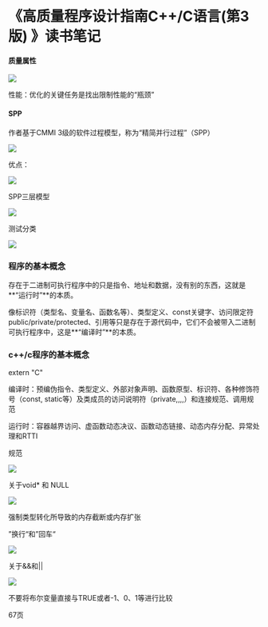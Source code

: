 # 《高质量程序设计指南C++/C语言(第3版) 》读书笔记

#### 质量属性

![](C:\Users\Administrator\Desktop\ReadingNotes\Screenshot\QQ截图20200710135001.png)

性能：优化的关键任务是找出限制性能的“瓶颈”

#### SPP

作者基于CMMI 3级的软件过程模型，称为“精简并行过程”（SPP）

![](C:\Users\Administrator\Desktop\ReadingNotes\Screenshot\QQ截图20200710144541.png)

优点：

![](C:\Users\Administrator\Desktop\ReadingNotes\Screenshot\QQ截图20200710144958.png)

SPP三层模型

![](C:\Users\Administrator\Desktop\ReadingNotes\Screenshot\QQ截图20200710145034.png)

测试分类

![](C:\Users\Administrator\Desktop\ReadingNotes\Screenshot\QQ截图20200710150613.png)

### 程序的基本概念

存在于二进制可执行程序中的只是指令、地址和数据，没有别的东西，这就是**“运行时”**的本质。

像标识符（类型名、变量名、函数名等）、类型定义、const关键字、访问限定符public/private/protected、引用等只是存在于源代码中，它们不会被带入二进制可执行程序中，这是**“编译时”**的本质。

### c++/c程序的基本概念

extern "C"

编译时：预编伪指令、类型定义、外部对象声明、函数原型、标识符、各种修饰符号（const, static等）及类成员的访问说明符（private,,,,）和连接规范、调用规范

运行时：容器越界访问、虚函数动态决议、函数动态链接、动态内存分配、异常处理和RTTI

规范

![](C:\Users\Administrator\Desktop\ReadingNotes\Screenshot\QQ截图20200710170450.png)

关于void* 和 NULL

![](C:\Users\Administrator\Desktop\ReadingNotes\Screenshot\QQ截图20200710171810.png)

强制类型转化所导致的内存截断或内存扩张

”换行“和”回车“

![](C:\Users\Administrator\Desktop\ReadingNotes\Screenshot\QQ截图20200710185439.png)

关于&&和||

![](C:\Users\Administrator\Desktop\ReadingNotes\Screenshot\QQ截图20200710190508.png)

不要将布尔变量直接与TRUE或者-1、0、1等进行比较

67页